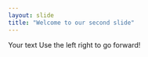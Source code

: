 ```yaml
---
layout: slide
title: "Welcome to our second slide"
---
```

Your text
Use the left right to go forward!
